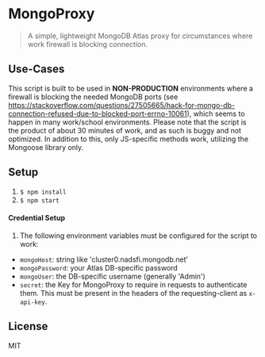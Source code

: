# MongoProxy
> A simple, lightweight MongoDB Atlas proxy for circumstances where work firewall is blocking connection.

## Use-Cases
This script is built to be used in **NON-PRODUCTION** environments where a firewall is blocking the needed MongoDB ports (see https://stackoverflow.com/questions/27505665/hack-for-mongo-db-connection-refused-due-to-blocked-port-errno-10061), which seems to happen in many work/school environments. Please note that the script is the product of about 30 minutes of work, and as such is buggy and not optimized. In addition to this, only JS-specific methods work, utilizing the Mongoose library only.

## Setup
1. ``$ npm install``
2. ``$ npm start``
#### Credential Setup
1. The following environment variables must be configured for the script to work:
- ``mongoHost``: string like 'cluster0.nadsfi.mongodb.net'
- ``mongoPassword``: your Atlas DB-specific password
- ``mongoUser``: the DB-specific username (generally 'Admin')
- ``secret``: the Key for MongoProxy to require in requests to authenticate them. This must be present in the headers of the requesting-client as ``x-api-key``.

## License
MIT